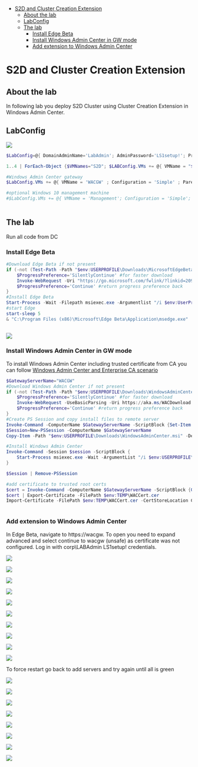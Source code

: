 <!-- TOC -->

- [S2D and Cluster Creation Extension](#s2d-and-cluster-creation-extension)
    - [About the lab](#about-the-lab)
    - [LabConfig](#labconfig)
    - [The lab](#the-lab)
        - [Install Edge Beta](#install-edge-beta)
        - [Install Windows Admin Center in GW mode](#install-windows-admin-center-in-gw-mode)
        - [Add extension to Windows Admin Center](#add-extension-to-windows-admin-center)

<!-- /TOC -->

# S2D and Cluster Creation Extension

## About the lab

In following lab you deploy S2D Cluster using Cluster Creation Extension in Windows Admin Center.

## LabConfig

![](/Scenarios/S2D%20and%20Cluster%20Creation%20Extension/Screenshots/VMs.png)

```PowerShell
$LabConfig=@{ DomainAdminName='LabAdmin'; AdminPassword='LS1setup!'; Prefix = 'WSLab-'; SwitchName = 'LabSwitch'; DCEdition='4'; Internet=$true ; AdditionalNetworksConfig=@(); VMs=@()}

1..4 | ForEach-Object {$VMNames="S2D"; $LABConfig.VMs += @{ VMName = "$VMNames$_" ; Configuration = 'S2D' ; ParentVHD = 'Win2019Core_G2.vhdx'; SSDNumber = 0; SSDSize=800GB ; HDDNumber = 12; HDDSize= 4TB ; MemoryStartupBytes= 2GB ; NestedVirt=$true }} 

#Windows Admin Center gateway
$LabConfig.VMs += @{ VMName = 'WACGW' ; Configuration = 'Simple' ; ParentVHD = 'Win2019Core_G2.vhdx'  ; MemoryStartupBytes= 1GB ; MemoryMinimumBytes=1GB }

#optional Windows 10 management machine
#$LabConfig.VMs += @{ VMName = 'Management'; Configuration = 'Simple'; ParentVHD = 'Win1019H1_G2.vhdx'   ; MemoryStartupBytes = 2GB; MemoryMinimumBytes = 1GB; AddToolsVHD = $True ; DisableWCF=$True ; MGMTNICs=1}
 
```

## The lab

Run all code from DC

### Install Edge Beta

```PowerShell
#Download Edge Beta if not present
if (-not (Test-Path -Path "$env:USERPROFILE\Downloads\MicrosoftEdgeBetaEnterpriseX64.msi")){
    $ProgressPreference='SilentlyContinue' #for faster download
    Invoke-WebRequest -Uri "https://go.microsoft.com/fwlink/?linkid=2093376" -UseBasicParsing -OutFile "$env:USERPROFILE\Downloads\MicrosoftEdgeBetaEnterpriseX64.msi"
    $ProgressPreference='Continue' #return progress preference back
}
#Install Edge Beta
Start-Process -Wait -Filepath msiexec.exe -Argumentlist "/i $env:UserProfile\Downloads\MicrosoftEdgeBetaEnterpriseX64.msi /q"
#start Edge
start-sleep 5
& "C:\Program Files (x86)\Microsoft\Edge Beta\Application\msedge.exe"
 
```

![](/Scenarios/S2D%20and%20Cluster%20Creation%20Extension/Screenshots/EdgeBeta.png)


### Install Windows Admin Center in GW mode

To install Windows Admin Center including trusted certificate from CA you can follow [Windows Admin Center and Enterprise CA scenario](/Scenarios/Windows%20Admin%20Center%20and%20Enterprise%20CA)

```PowerShell
$GatewayServerName="WACGW"
#Download Windows Admin Center if not present
if (-not (Test-Path -Path "$env:USERPROFILE\Downloads\WindowsAdminCenter.msi")){
    $ProgressPreference='SilentlyContinue' #for faster download
    Invoke-WebRequest -UseBasicParsing -Uri https://aka.ms/WACDownload -OutFile "$env:USERPROFILE\Downloads\WindowsAdminCenter.msi"
    $ProgressPreference='Continue' #return progress preference back
}
#Create PS Session and copy install files to remote server
Invoke-Command -ComputerName $GatewayServerName -ScriptBlock {Set-Item -Path WSMan:\localhost\MaxEnvelopeSizekb -Value 4096}
$Session=New-PSSession -ComputerName $GatewayServerName
Copy-Item -Path "$env:USERPROFILE\Downloads\WindowsAdminCenter.msi" -Destination "$env:USERPROFILE\Downloads\WindowsAdminCenter.msi" -ToSession $Session

#Install Windows Admin Center
Invoke-Command -Session $session -ScriptBlock {
    Start-Process msiexec.exe -Wait -ArgumentList "/i $env:USERPROFILE\Downloads\WindowsAdminCenter.msi /qn /L*v log.txt REGISTRY_REDIRECT_PORT_80=1 SME_PORT=443 SSL_CERTIFICATE_OPTION=generate"
}

$Session | Remove-PSSession

#add certificate to trusted root certs
$cert = Invoke-Command -ComputerName $GatewayServerName -ScriptBlock {Get-ChildItem Cert:\LocalMachine\My\ |where subject -eq "CN=Windows Admin Center"}
$cert | Export-Certificate -FilePath $env:TEMP\WACCert.cer
Import-Certificate -FilePath $env:TEMP\WACCert.cer -CertStoreLocation Cert:\LocalMachine\Root\
 
```

### Add extension to Windows Admin Center

In Edge Beta, navigate to https://wacgw. To open you need to expand advanced and select continue to wacgw (unsafe) as certificate was not configured. Log in with corp\LABAdmin LS1setup! credentials.

![](/Scenarios/S2D%20and%20Cluster%20Creation%20Extension/Screenshots/WAC01.png)

![](/Scenarios/S2D%20and%20Cluster%20Creation%20Extension/Screenshots/WAC02.png)

![](/Scenarios/S2D%20and%20Cluster%20Creation%20Extension/Screenshots/WAC03.png)

![](/Scenarios/S2D%20and%20Cluster%20Creation%20Extension/Screenshots/WAC04.png)

![](/Scenarios/S2D%20and%20Cluster%20Creation%20Extension/Screenshots/WAC05.png)

![](/Scenarios/S2D%20and%20Cluster%20Creation%20Extension/Screenshots/WAC06.png)

![](/Scenarios/S2D%20and%20Cluster%20Creation%20Extension/Screenshots/WAC07.png)

![](/Scenarios/S2D%20and%20Cluster%20Creation%20Extension/Screenshots/WAC08.png)

![](/Scenarios/S2D%20and%20Cluster%20Creation%20Extension/Screenshots/WAC09.png)

![](/Scenarios/S2D%20and%20Cluster%20Creation%20Extension/Screenshots/WAC10.png)

To force restart go back to add servers and try again until all is green

![](/Scenarios/S2D%20and%20Cluster%20Creation%20Extension/Screenshots/WAC11.png)

![](/Scenarios/S2D%20and%20Cluster%20Creation%20Extension/Screenshots/WAC12.png)

![](/Scenarios/S2D%20and%20Cluster%20Creation%20Extension/Screenshots/WAC13.png)

![](/Scenarios/S2D%20and%20Cluster%20Creation%20Extension/Screenshots/WAC14.png)

![](/Scenarios/S2D%20and%20Cluster%20Creation%20Extension/Screenshots/WAC15.png)

![](/Scenarios/S2D%20and%20Cluster%20Creation%20Extension/Screenshots/WAC16.png)

![](/Scenarios/S2D%20and%20Cluster%20Creation%20Extension/Screenshots/WAC17.png)

![](/Scenarios/S2D%20and%20Cluster%20Creation%20Extension/Screenshots/WAC18.png)



